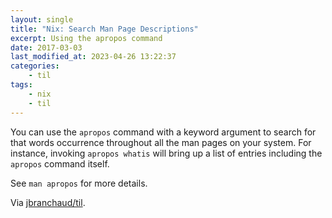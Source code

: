 ```yaml
---
layout: single
title: "Nix: Search Man Page Descriptions"
excerpt: Using the apropos command
date: 2017-03-03
last_modified_at: 2023-04-26 13:22:37
categories:
    - til
tags:
    - nix
    - til
---
```


You can use the `apropos` command with a keyword argument to search for that
words occurrence throughout all the man pages on your system. For instance,
invoking `apropos whatis` will bring up a list of entries including the
`apropos` command itself.

See `man apropos` for more details.

Via [jbranchaud/til](https://github.com/jbranchaud/til).
